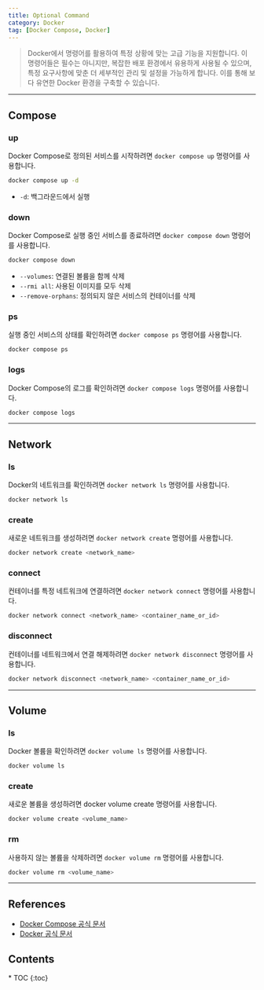 ```yaml
---
title: Optional Command
category: Docker
tag: [Docker Compose, Docker]
---
```


> Docker에서 명령어를 활용하여 특정 상황에 맞는 고급 기능을 지원합니다. 이 명령어들은 필수는 아니지만, 복잡한 배포 환경에서 유용하게 사용될 수 있으며, 특정 요구사항에 맞춘 더 세부적인 관리 및 설정을 가능하게 합니다. 이를 통해 보다 유연한 Docker 환경을 구축할 수 있습니다.

---

## Compose

### up
Docker Compose로 정의된 서비스를 시작하려면 `docker compose up` 명령어를 사용합니다. 
```bash
docker compose up -d
```

- `-d`: 백그라운드에서 실행

### down
Docker Compose로 실행 중인 서비스를 종료하려면 `docker compose down` 명령어를 사용합니다.
```bash
docker compose down
```

- `--volumes`: 연결된 볼륨을 함께 삭제
- `--rmi all`: 사용된 이미지를 모두 삭제
- `--remove-orphans`: 정의되지 않은 서비스의 컨테이너를 삭제

### ps
실행 중인 서비스의 상태를 확인하려면 `docker compose ps` 명령어를 사용합니다.
```bash
docker compose ps
```

### logs
Docker Compose의 로그를 확인하려면 `docker compose logs` 명령어를 사용합니다.
```bash
docker compose logs
```

---

## Network

### ls
Docker의 네트워크를 확인하려면 `docker network ls` 명령어를 사용합니다.
```bash
docker network ls
```

### create
새로운 네트워크를 생성하려면 `docker network create` 명령어를 사용합니다.
```bash
docker network create <network_name>
```

### connect
컨테이너를 특정 네트워크에 연결하려면 `docker network connect` 명령어를 사용합니다.
```bash
docker network connect <network_name> <container_name_or_id>
```

### disconnect
컨테이너를 네트워크에서 연결 해제하려면 `docker network disconnect` 명령어를 사용합니다.
```bash
docker network disconnect <network_name> <container_name_or_id>
```

---

## Volume

### ls
Docker 볼륨을 확인하려면 `docker volume ls` 명령어를 사용합니다.
```bash
docker volume ls
```

### create
새로운 볼륨을 생성하려면 docker volume create 명령어를 사용합니다.
```bash
docker volume create <volume_name>
```

### rm
사용하지 않는 볼륨을 삭제하려면 `docker volume rm` 명령어를 사용합니다.
```bash
docker volume rm <volume_name>
```

---

## References
- [Docker Compose 공식 문서](https://docs.docker.com/compose/)
- [Docker 공식 문서](https://docs.docker.com/)

<nav class="post-toc" markdown="1">
  <h2>Contents</h2>
* TOC
{:toc}
</nav>
